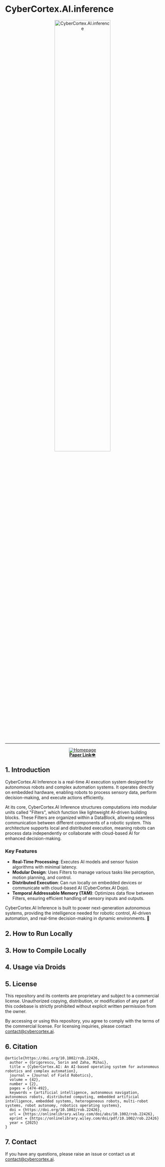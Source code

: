 # CyberCortex.AI.inference

<!-- markdownlint-disable first-line-h1 -->
<!-- markdownlint-disable html -->
<!-- markdownlint-disable no-duplicate-header -->

<div align="center">
  <img src="https://github.com/cybercortex-robotics/inference/blob/main/figures/cyc_logo.png?raw=true" width="60%" alt="CyberCortex.AI.inference" />
</div>
<hr>
<div align="center" style="line-height: 1;">
  <a href="https://www.cybercortex.ai/" target="_blank"><img alt="Homepage"
    src="https://github.com/cybercortex-robotics/inference/blob/main/figures/cyc_logo_badge.svg?raw=true"/>
  </a>
  <br>
  <a href="https://arxiv.org/abs/2409.01241"><b>Paper Link</b>👁️</a>
</div>

## 1. Introduction

CyberCortex.AI Inference is a real-time AI execution system designed for autonomous robots and complex automation systems. It operates directly on embedded hardware, enabling robots to process sensory data, perform decision-making, and execute actions efficiently.

At its core, CyberCortex.AI Inference structures computations into modular units called "Filters", which function like lightweight AI-driven building blocks. These Filters are organized within a DataBlock, allowing seamless communication between different components of a robotic system. This architecture supports local and distributed execution, meaning robots can process data independently or collaborate with cloud-based AI for enhanced decision-making.

### Key Features
- **Real-Time Processing**: Executes AI models and sensor fusion algorithms with minimal latency.
- **Modular Design**: Uses Filters to manage various tasks like perception, motion planning, and control.
- **Distributed Execution**: Can run locally on embedded devices or communicate with cloud-based AI (CyberCortex.AI Dojo).
- **Temporal Addressable Memory (TAM)**: Optimizes data flow between Filters, ensuring efficient handling of sensory inputs and outputs.

CyberCortex.AI Inference is built to power next-generation autonomous systems, providing the intelligence needed for robotic control, AI-driven automation, and real-time decision-making in dynamic environments. 🚀

## 2. How to Run Locally

## 3. How to Compile Locally

## 4. Usage via Droids

## 5. License
This repository and its contents are proprietary and subject to a commercial license. Unauthorized copying, distribution, or modification of any part of this codebase is strictly prohibited without explicit written permission from the owner.

By accessing or using this repository, you agree to comply with the terms of the commercial license. For licensing inquiries, please contact [contact@cybercortex.ai](contact@cybercortex.ai).

## 6. Citation
```
@article{https://doi.org/10.1002/rob.22426,
  author = {Grigorescu, Sorin and Zaha, Mihai},
  title = {CyberCortex.AI: An AI-based operating system for autonomous robotics and complex automation},
  journal = {Journal of Field Robotics},
  volume = {42},
  number = {2},
  pages = {474-492},
  keywords = {artificial intelligence, autonomous navigation, autonomous robots, distributed computing, embedded artificial intelligence, embedded systems, heterogeneous robots, multi-robot systems, robot autonomy, robotics operating systems},
  doi = {https://doi.org/10.1002/rob.22426},
  url = {https://onlinelibrary.wiley.com/doi/abs/10.1002/rob.22426},
  eprint = {https://onlinelibrary.wiley.com/doi/pdf/10.1002/rob.22426}
  year = {2025}
}
```

## 7. Contact
If you have any questions, please raise an issue or contact us at [contact@cybercortex.ai](contact@cybercortex.ai).
